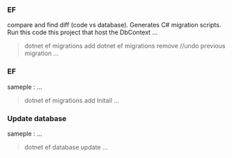 ﻿### EF
compare and find diff (code vs database).
Generates C# migration scripts.
Run this code this project that host the DbContext
...
> dotnet ef migrations add <name>
> dotnet ef migrations remove //undo previous migration
...
### EF
sameple :
...
> dotnet ef migrations add Initail
...
### Update database
sameple :
...
> dotnet ef database update
...


